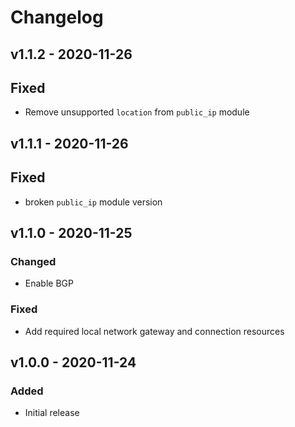 # Changelog

## v1.1.2 - 2020-11-26

## Fixed

- Remove unsupported `location` from `public_ip` module

## v1.1.1 - 2020-11-26

## Fixed

- broken `public_ip` module version

## v1.1.0 - 2020-11-25

### Changed

- Enable BGP

### Fixed

- Add required local network gateway and connection resources


## v1.0.0 - 2020-11-24

### Added

- Initial release
